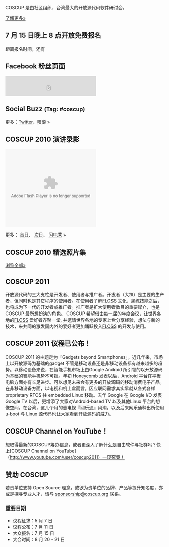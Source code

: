 <div id="sidebar2" class="hideInMobile">
	<div class="intro">
		<p>COSCUP 是由社区组织、台湾最大的开放源代码软件研讨会。 </p>
		<p class="more"><a href="about/">了解更多»</a></p>
	</div>
	<h2>7 月 15 日晚上 8 点开放免费报名</h2>
	<p id="countdown">距离报名时间，还有<span id="countdown-time"></span></p>
	<h2>Facebook 粉丝页面</h2>
	<iframe src="https://www.facebook.com/plugins/likebox.php?href=https%3A%2F%2Fwww.facebook.com%2Fcoscup&amp;width=288&amp;colorscheme=light&amp;show_faces=false&amp;stream =false&amp;header=true&amp;height=62" scrolling="no" frameborder="0" style="border:none; overflow:hidden; width:288px; height:62px; background-color: #fff"></iframe>
	<div id="ipv6block"></div>
	<h2>Social Buzz <small>(Tag: #coscup)</small></h2>
	<div class="socialbuzz"></div>
	<p class="more">更多：<a href="https://search.twitter.com/search?q=coscup+OR+from%3Acoscup">Twitter</a>、<a href="http://www.plurk.com/psearch#q=COSCUP">噗浪</a> »</p>
	<h2>COSCUP 2010 演讲录影</h2>
    <object width="288" height="246" class="video">
      <param name="movie" value="http://www.youtube.com/p/74F06EB83BBBC445?hl=zh_CN&amp;fs=1"/>
      <param name="allowFullScreen" value="true"/>
      <param name="allowscriptaccess" value="always"/>
      <embed src="http://www.youtube.com/p/74F06EB83BBBC445?hl=zh_CN&amp;fs=1" type="application/x-shockwave-flash" width="288" height="246" allowscriptaccess="always" allowfullscreen="true"></embed>
    </object>
    <p class="more">更多：
        <a href="http://www.youtube.com/view_play_list?p=6B44377354D83D41">首日</a>、
        <a href="http://www.youtube.com/view_play_list?p=31632A9DC6140024">次日</a>、
        <a href="http://www.youtube.com/view_play_list?p=C56D2E96312D2A53">闪电秀</a> »
    </p>
	<h2>COSCUP 2010 精选照片集</h2>
	<div class="images"></div>
	<p class="more"><a href="http://www.flickr.com/groups/coscup2010-selection/pool/">浏览全部»</a></p>
</div>

## COSCUP 2011

开放源代码的三大支柱是开发者、使用者与推广者。开发者（大神）是主要的生产者，但同时也是其它程序的使用者。在使用者了解<abbr title="自由与开放源代码软件">FLOSS</abbr> 文化、熟练技能之后，也将成为下一代的开发者或推广者。推广者是扩大使用者数目的重要媒介，也是COSCUP 最所想扮演的角色。 COSCUP 希望借由每一届的年度会议，让世界各地的<abbr title="自由与开放源代码软件">FLOSS</abbr> 爱好者齐聚一堂, 并邀请世界各地的专家上台分享经验，想法与新的技术，来共同的激发国内外的爱好者更加踊跃投入<abbr title="自由与开放源代码软件">FLOSS</abbr> 的开发与使用。

## COSCUP 2011 议程已公布！

COSCUP 2011 的主题定为「Gadgets beyond Smartphones」。近几年来，市场上以开放源码为基础的gadget
不管是移动设备还是非移动设备都有越来越多的趋势。以移动设备来说，在智能手机市场上由Google Android
所引领的以开放源码为基础的智能手机势不可挡。年初 Honeycomb 发表以后，Android
平台在平板电脑方面亦有长足进步。可以想见未来会有更多的开放源码的移动消费电子产品。在非移动设备方面，以电视和机上盒而言，因应联网需求其实早就从各式各样
proprietary RTOS 往 embedded Linux 移动。去年 Google 在 Google I/O 发表 Google TV
以后，更增添了大家对Android-based TV 以及其他Linux
平台的想像空间。在台湾，这几个月的壹电视『网乐通』风潮，以及后来网乐通释出所使用 u-boot 与 Linux 源代码也让大家看到开放源码的威力。

## COSCUP Channel on YouTube！
想取得最新的COSCUP筹办信息，或者更深入了解什么是自由软件与社群吗？快上[COSCUP Channel on YouTube]（http://www.youtube.com/user/coscup2011）一窥究竟！

## 赞助 COSCUP

若贵单位支持 Open Source 理念，或欲为贵单位的品牌、产品等提升知名度，亦或是探寻专业人才，请与 <sponsorship@coscup.org> 联系。

### 重要日期

* 议程征求：5 月 7 日
* 议程公布：7 月 11 日
* 大众报名：7 月 15 日
* 大会时间：8 月 20 - 21 日
